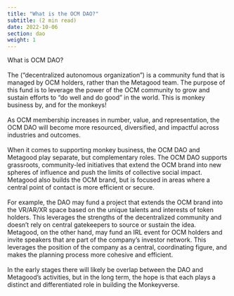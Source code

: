 ```yaml
---
title: "What is the OCM DAO?"
subtitle: (2 min read)
date: 2022-10-06
section: dao
weight: 1
---
```


What is OCM DAO?
\
\
The  (“decentralized autonomous organization”) is a community fund that is managed by OCM holders, rather than the Metagood team. The purpose of this fund is to leverage the power of the OCM community to grow and sustain efforts to “do well and do good” in the world. This is monkey business by, and for the monkeys!
\
\
As OCM membership increases in number, value, and representation, the OCM DAO will become more resourced, diversified, and impactful across industries and outcomes.
\
\
When it comes to supporting monkey business, the OCM DAO and Metagood play separate, but complementary roles. The OCM DAO supports grassroots, community-led initiatives that extend the OCM brand into new spheres of influence and push the limits of collective social impact. Metagood also builds the OCM brand, but is focused in areas where a central point of contact is more efficient or secure.
\
\
For example, the DAO may fund a project that extends the OCM brand into the VR/AR/XR space based on the unique talents and interests of token holders. This leverages the strengths of the decentralized community and doesn’t rely on central gatekeepers to source or sustain the idea. Metagood, on the other hand, may fund an IRL event for OCM holders and invite speakers that are part of the company’s investor network. This leverages the position of the company as a central, coordinating figure, and makes the planning process more cohesive and efficient.
\
\
In the early stages there will likely be overlap between the DAO and Metagood’s activities, but in the long term, the hope is that each plays a distinct and differentiated role in building the Monkeyverse.
